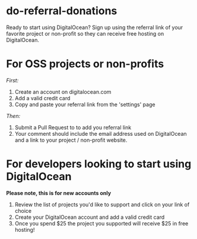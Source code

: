 # do-referral-donations
Ready to start using DigitalOcean? Sign up using the referral link of your favorite project or non-profit so they can receive free hosting on DigitalOcean.

# For OSS projects or non-profits

*First:*

1. Create an account on digitalocean.com
2. Add a valid credit card
3. Copy and paste your referral link from the 'settings' page

*Then:*

1. Submit a Pull Request to to add you referral link
2. Your comment should include the email address used on DigitalOcean and a link to your project / non-profit website.

# For developers looking to start using DigitalOcean

**Please note, this is for new accounts only**

1. Review the list of projects you'd like to support and click on your link of choice
2. Create your DigitalOcean account and add a valid credit card
3. Once you spend $25 the project you supported will receive $25 in free hosting!
